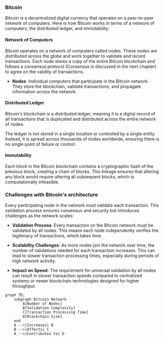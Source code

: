 ### Bitcoin

Bitcoin is a decentralized digital currency that operates on a peer-to-peer network of computers. Here is how Bitcoin works in terms of a network of computers, the distributed ledger, and immutability:

#### Network of Computers

Bitcoin operates on a network of computers called nodes. These nodes are distributed across the globe and work together to validate and record transactions. Each node stores a copy of the entire Bitcoin blockchain and follows a consensus protocol (Consensus is discussed in the next chapter) to agree on the validity of transactions.

- **Nodes**: Individual computers that participate in the Bitcoin network. They store the blockchain, validate transactions, and propagate information across the network.

#### Distributed Ledger

Bitcoin's blockchain is a distributed ledger, meaning it is a digital record of all transactions that is duplicated and distributed across the entire network of nodes.

The ledger is not stored in a single location or controlled by a single entity. Instead, it is spread across thousands of nodes worldwide, ensuring there is no single point of failure or control.

#### Immutability

Each block in the Bitcoin blockchain contains a cryptographic hash of the previous block, creating a chain of blocks. This linkage ensures that altering any block would require altering all subsequent blocks, which is computationally infeasible.

### Challenges with Bitcoin's architecture

Every participating node in the network must validate each transaction. This validation process ensures consensus and security but introduces challenges as the network scales:

- **Validation Process**: Every transaction on the Bitcoin network must be validated by all nodes. This means each node independently verifies the legitimacy of transactions, which takes time.

- **Scalability Challenges**: As more nodes join the network over time, the number of validations needed for each transaction increases. This can lead to slower transaction processing times, especially during periods of high network activity.

- **Impact on Speed**: The requirement for universal validation by all nodes can result in slower transaction speeds compared to centralized systems or newer blockchain technologies designed for higher throughput.

```mermaid
graph TD;
    subgraph Bitcoin Network
        A[Number of Nodes]
        B[Validation Complexity]
        C[Transaction Processing Time]
        D[Blockchain Size]
    end
    A -->|Increases| B
    B -->|Affects| C
    A -->|Contributes to| D


```
